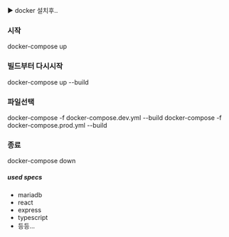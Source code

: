 :arrow_forward: docker 설치후..

### 시작
docker-compose up

### 빌드부터 다시시작
docker-compose up --build

### 파일선택
docker-compose -f docker-compose.dev.yml --build
docker-compose -f docker-compose.prod.yml --build

### 종료
docker-compose down

##### used specs
- mariadb
- react
- express
- typescript
- 등등...